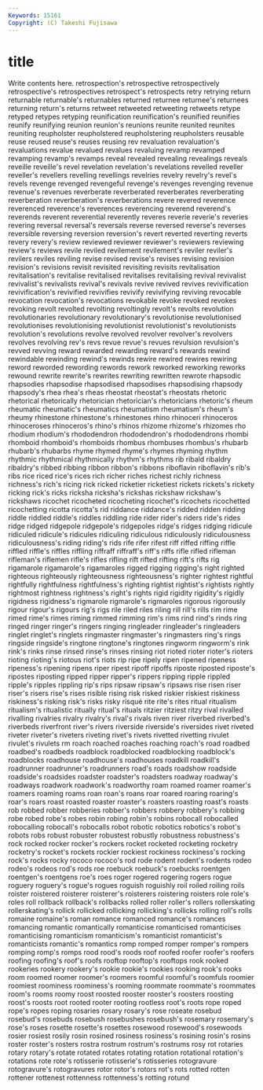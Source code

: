 ```yaml
---
Keywords: 15161 
Copyright: (C) Takeshi Fujisawa
---
```


# title

Write contents here.
retrospection's retrospective retrospectively retrospective's retrospectives retrospect's retrospects retry
retrying return returnable returnable's returnables returned returnee returnee's returnees returning
return's returns retweet retweeted retweeting retweets retype retyped retypes retyping
reunification reunification's reunified reunifies reunify reunifying reunion reunion's reunions reunite
reunited reunites reuniting reupholster reupholstered reupholstering reupholsters reusable reuse reused
reuse's reuses reusing rev revaluation revaluation's revaluations revalue revalued revalues
revaluing revamp revamped revamping revamp's revamps reveal revealed revealing revealings
reveals reveille reveille's revel revelation revelation's revelations revelled reveller reveller's
revellers revelling revellings revelries revelry revelry's revel's revels revenge revenged
revengeful revenge's revenges revenging revenue revenue's revenues reverberate reverberated reverberates
reverberating reverberation reverberation's reverberations revere revered reverence reverenced reverence's reverences
reverencing reverend reverend's reverends reverent reverential reverently reveres reverie reverie's
reveries revering reversal reversal's reversals reverse reversed reverse's reverses reversible
reversing reversion reversion's revert reverted reverting reverts revery revery's review
reviewed reviewer reviewer's reviewers reviewing review's reviews revile reviled revilement
revilement's reviler reviler's revilers reviles reviling revise revised revise's revises
revising revision revision's revisions revisit revisited revisiting revisits revitalisation revitalisation's
revitalise revitalised revitalises revitalising revival revivalist revivalist's revivalists revival's revivals
revive revived revives revivification revivification's revivified revivifies revivify revivifying reviving
revocable revocation revocation's revocations revokable revoke revoked revokes revoking revolt
revolted revolting revoltingly revolt's revolts revolution revolutionaries revolutionary revolutionary's revolutionise
revolutionised revolutionises revolutionising revolutionist revolutionist's revolutionists revolution's revolutions revolve revolved
revolver revolver's revolvers revolves revolving rev's revs revue revue's revues
revulsion revulsion's revved revving reward rewarded rewarding reward's rewards rewind
rewindable rewinding rewind's rewinds rewire rewired rewires rewiring reword reworded
rewording rewords rework reworked reworking reworks rewound rewrite rewrite's rewrites
rewriting rewritten rewrote rhapsodic rhapsodies rhapsodise rhapsodised rhapsodises rhapsodising rhapsody
rhapsody's rhea rhea's rheas rheostat rheostat's rheostats rhetoric rhetorical rhetorically
rhetorician rhetorician's rhetoricians rhetoric's rheum rheumatic rheumatic's rheumatics rheumatism rheumatism's
rheum's rheumy rhinestone rhinestone's rhinestones rhino rhinoceri rhinoceros rhinoceroses rhinoceros's
rhino's rhinos rhizome rhizome's rhizomes rho rhodium rhodium's rhododendron rhododendron's
rhododendrons rhombi rhomboid rhomboid's rhomboids rhombus rhombuses rhombus's rhubarb rhubarb's
rhubarbs rhyme rhymed rhyme's rhymes rhyming rhythm rhythmic rhythmical rhythmically
rhythm's rhythms rib ribald ribaldry ribaldry's ribbed ribbing ribbon ribbon's
ribbons riboflavin riboflavin's rib's ribs rice riced rice's rices rich
richer riches richest richly richness richness's rich's ricing rick ricked
ricketier ricketiest rickets rickets's rickety ricking rick's ricks ricksha ricksha's
rickshas rickshaw rickshaw's rickshaws ricochet ricocheted ricocheting ricochet's ricochets ricochetted
ricochetting ricotta ricotta's rid riddance riddance's ridded ridden ridding riddle
riddled riddle's riddles riddling ride rider rider's riders ride's rides
ridge ridged ridgepole ridgepole's ridgepoles ridge's ridges ridging ridicule ridiculed
ridicule's ridicules ridiculing ridiculous ridiculously ridiculousness ridiculousness's riding riding's rids
rife rifer rifest riff riffed riffing riffle riffled riffle's riffles
riffling riffraff riffraff's riff's riffs rifle rifled rifleman rifleman's riflemen
rifle's rifles rifling rift rifted rifting rift's rifts rig rigamarole
rigamarole's rigamaroles rigged rigging rigging's right righted righteous righteously righteousness
righteousness's righter rightest rightful rightfully rightfulness rightfulness's righting rightist rightist's
rightists rightly rightmost rightness rightness's right's rights rigid rigidity rigidity's
rigidly rigidness rigidness's rigmarole rigmarole's rigmaroles rigorous rigorously rigour rigour's
rigours rig's rigs rile riled riles riling rill rill's rills
rim rime rimed rime's rimes riming rimmed rimming rim's rims
rind rind's rinds ring ringed ringer ringer's ringers ringing ringleader
ringleader's ringleaders ringlet ringlet's ringlets ringmaster ringmaster's ringmasters ring's rings
ringside ringside's ringtone ringtone's ringtones ringworm ringworm's rink rink's rinks
rinse rinsed rinse's rinses rinsing riot rioted rioter rioter's rioters
rioting rioting's riotous riot's riots rip ripe ripely ripen ripened
ripeness ripeness's ripening ripens riper ripest ripoff ripoffs riposte riposted
riposte's ripostes riposting ripped ripper ripper's rippers ripping ripple rippled
ripple's ripples rippling rip's rips ripsaw ripsaw's ripsaws rise risen
riser riser's risers rise's rises risible rising risk risked riskier
riskiest riskiness riskiness's risking risk's risks risky risqué rite rite's
rites ritual ritualism ritualism's ritualistic ritually ritual's rituals ritzier ritziest
ritzy rival rivalled rivalling rivalries rivalry rivalry's rival's rivals riven
river riverbed riverbed's riverbeds riverfront river's rivers riverside riverside's riversides
rivet riveted riveter riveter's riveters riveting rivet's rivets rivetted rivetting
rivulet rivulet's rivulets rm roach roached roaches roaching roach's road
roadbed roadbed's roadbeds roadblock roadblocked roadblocking roadblock's roadblocks roadhouse roadhouse's
roadhouses roadkill roadkill's roadrunner roadrunner's roadrunners road's roads roadshow roadside
roadside's roadsides roadster roadster's roadsters roadway roadway's roadways roadwork roadwork's
roadworthy roam roamed roamer roamer's roamers roaming roams roan roan's
roans roar roared roaring roaring's roar's roars roast roasted roaster
roaster's roasters roasting roast's roasts rob robbed robber robberies robber's
robbers robbery robbery's robbing robe robed robe's robes robin robing
robin's robins robocall robocalled robocalling robocall's robocalls robot robotic robotics
robotics's robot's robots robs robust robuster robustest robustly robustness robustness's
rock rocked rocker rocker's rockers rocket rocketed rocketing rocketry rocketry's
rocket's rockets rockier rockiest rockiness rockiness's rocking rock's rocks rocky
rococo rococo's rod rode rodent rodent's rodents rodeo rodeo's rodeos
rod's rods roe roebuck roebuck's roebucks roentgen roentgen's roentgens roe's
roes roger rogered rogering rogers rogue roguery roguery's rogue's rogues
roguish roguishly roil roiled roiling roils roister roistered roisterer roisterer's
roisterers roistering roisters role role's roles roll rollback rollback's rollbacks
rolled roller roller's rollers rollerskating rollerskating's rollick rollicked rollicking rollicking's
rollicks rolling roll's rolls romaine romaine's roman romance romanced romance's
romances romancing romantic romantically romanticise romanticised romanticises romanticising romanticism romanticism's
romanticist romanticist's romanticists romantic's romantics romp romped romper romper's rompers
romping romp's romps rood rood's roods roof roofed roofer roofer's
roofers roofing roofing's roof's roofs rooftop rooftop's rooftops rook rooked
rookeries rookery rookery's rookie rookie's rookies rooking rook's rooks room
roomed roomer roomer's roomers roomful roomful's roomfuls roomier roomiest roominess
roominess's rooming roommate roommate's roommates room's rooms roomy roost roosted
rooster rooster's roosters roosting roost's roosts root rooted rooter rooting
rootless root's roots rope roped rope's ropes roping rosaries rosary
rosary's rose roseate rosebud rosebud's rosebuds rosebush rosebushes rosebush's rosemary
rosemary's rose's roses rosette rosette's rosettes rosewood rosewood's rosewoods rosier
rosiest rosily rosin rosined rosiness rosiness's rosining rosin's rosins roster
roster's rosters rostra rostrum rostrum's rostrums rosy rot rotaries rotary
rotary's rotate rotated rotates rotating rotation rotational rotation's rotations rote
rote's rotisserie rotisserie's rotisseries rotogravure rotogravure's rotogravures rotor rotor's rotors
rot's rots rotted rotten rottener rottenest rottenness rottenness's rotting rotund
